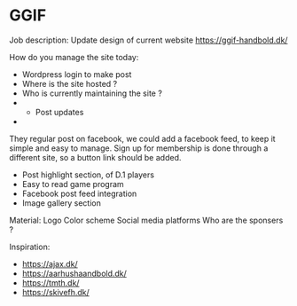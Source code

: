 # GGIF

Job description:
Update design of current website
https://ggif-handbold.dk/

How do you manage the site today:
 - Wordpress login to make post
 - Where is the site hosted ?
 - Who is currently maintaining the site ?
 - - Post updates
 - 

They regular post on facebook, we could add a facebook feed, to keep it simple and easy to manage.
Sign up for membership is done through a different site, so a button link should be added.
- Post highlight section, of D.1 players
- Easy to read game program
- Facebook post feed integration
- Image gallery section

Material:
Logo
Color scheme
Social media platforms
Who are the sponsers ?

Inspiration:
- https://ajax.dk/
- https://aarhushaandbold.dk/
- https://tmth.dk/
- https://skivefh.dk/
